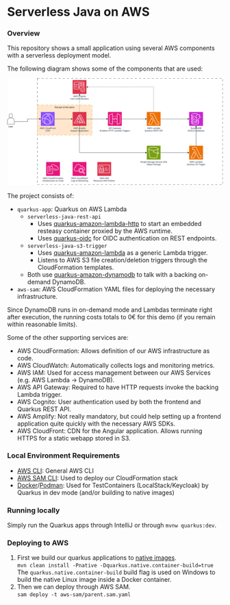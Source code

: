 # Serverless Java on AWS

### Overview

This repository shows a small application using several AWS components with a serverless deployment model.

The following diagram shows some of the components that are used:

![quarkus-demo-app.drawio.png](quarkus-demo-app.drawio.png)

The project consists of:
 * `quarkus-app`: Quarkus on AWS Lambda
   * `serverless-java-rest-api`
     * Uses [quarkus-amazon-lambda-http](https://quarkus.io/guides/aws-lambda-http) to start an embedded resteasy container proxied by the AWS runtime.
     * Uses [quarkus-oidc](https://quarkus.io/guides/security-oidc-bearer-token-authentication-tutorial) for OIDC authentication on REST endpoints.
   * `serverless-java-s3-trigger` 
     * Uses [quarkus-amazon-lambda](https://quarkus.io/guides/aws-lambda) as a generic Lambda trigger.
     * Listens to AWS S3 file creation/deletion triggers through the CloudFormation templates.
   * Both use [quarkus-amazon-dynamodb](https://docs.quarkiverse.io/quarkus-amazon-services/dev/amazon-dynamodb.html) to talk with a backing on-demand DynamoDB.
 * `aws-sam`: AWS CloudFormation YAML files for deploying the necessary infrastructure.

Since DynamoDB runs in on-demand mode and Lambdas terminate right after execution, the running costs totals to 0€ for this demo (if you remain within reasonable limits).

Some of the other supporting services are:
 * AWS CloudFormation: Allows definition of our AWS infrastructure as code.
 * AWS CloudWatch: Automatically collects logs and monitoring metrics.
 * AWS IAM: Used for access management between our AWS Services (e.g. AWS Lambda -> DynamoDB).
 * AWS API Gateway: Required to have HTTP requests invoke the backing Lambda trigger.
 * AWS Cognito: User authentication used by both the frontend and Quarkus REST API.
 * AWS Amplify: Not really mandatory, but could help setting up a frontend application quite quickly with the necessary AWS SDKs.
 * AWS CloudFront: CDN for the Angular application. Allows running HTTPS for a static webapp stored in S3.
  

### Local Environment Requirements
 * [AWS CLI](https://aws.amazon.com/cli/): General AWS CLI
 * [AWS SAM CLI](https://docs.aws.amazon.com/serverless-application-model/latest/developerguide/install-sam-cli.html): Used to deploy our CloudFormation stack
 * [Docker](https://www.docker.com/)/[Podman](https://podman.io/): Used for TestContainers (LocalStack/Keycloak) by Quarkus in dev mode (and/or building to native images)

### Running locally

Simply run the Quarkus apps through IntelliJ or through `mvnw quarkus:dev`.

### Deploying to AWS

1. First we build our quarkus applications to [native images](https://quarkus.io/guides/building-native-image).  
   `mvn clean install -Pnative -Dquarkus.native.container-build=true`  
   The `quarkus.native.container-build` build flag is used on Windows to build the native Linux image inside a Docker container.
2. Then we can deploy through AWS SAM.  
   `sam deploy -t aws-sam/parent.sam.yaml`